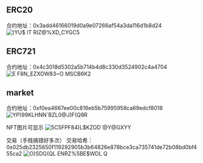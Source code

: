 ## ERC20

合约地址：0x3add46166019d0a9e07266af54a3da116d1b8d24
![)YU$` IT RIZ`@%XD_CYGC5](https://github.com/skcvan/Solidity-Bootcamp/assets/149351153/8fe85c2b-eb65-4017-bce8-df54a8a8495c)

## ERC721

合约地址：0x4c3018d5302a5b714b4d8c330d3524902c4a4704
![E F8N_EZXOW83~O MSCB6K2](https://github.com/skcvan/Solidity-Bootcamp/assets/149351153/37d2ba17-133f-40da-b430-a25114fb4cfd)

## market

合约地址：0xf0ea4667ee00c816eb5b75995958ca69edcf8018
![YP)99KLHNN`BZL0@J)F(Q9R](https://github.com/skcvan/Solidity-Bootcamp/assets/149351153/b670a261-59f1-4e95-901d-d1af562569e0)

NFT图片可显示
![5C5FPF84)L$KZOD`@Y@GXYY](https://github.com/skcvan/Solidity-Bootcamp/assets/149351153/cd1a8af1-6a52-4a7a-9410-7f1def5fe3e9)


交易（手贱搞错好多次）
交易哈希：0x025db2325650f119292905b3b64826e878bce3ca735741de72b08bd0bf455ca2
![O)SDG(QL ENRZ%5BE$WDL Q](https://github.com/skcvan/Solidity-Bootcamp/assets/149351153/f8580e5b-e979-491a-9494-de05491712e1)

